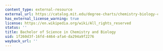 ```yaml
---
content_type: external-resource
external_url: https://catalog.mit.edu/degree-charts/chemistry-biology-course-5-7/
has_external_license_warning: true
license: https://en.wikipedia.org/wiki/All_rights_reserved
status: ''
title: Bachelor of Science in Chemistry and Biology
uid: 1f260d3f-16fd-4464-afa4-da294a9f2276
wayback_url: ''
---
```

